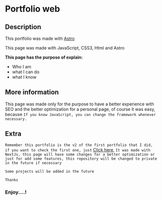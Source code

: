 
# Portfolio web

## Description

This portfolio was made with [Astro](https://astro.build/)

This page was made with JavaScript, CSS3, Html and Astro


**This page has the purpose of explain:**
- Who I am
- what I can do
- what I know
  
## More information

This page was made only for the purpose to have a better experience with SEO and the better optimization for a personal page, of course it was easy, because ```If you know JavaScript, you can change the framework whenever necessary.```

## Extra

```Remember this portfolio is the v2 of the first portfolio that I did, if you want to check the first one, just``` [Click here](https://github.com/jom3/portfolio), ```It was made with NextJs, this page will have some changes for a better optimization or just for add some features, this repository will be changed to private in the future if necessary```

```Some projects will be added in the future```

```Thanks```

### Enjoy....!